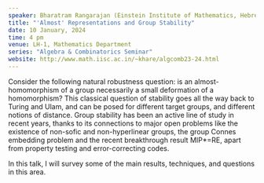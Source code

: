 ```yaml
---
speaker: Bharatram Rangarajan (Einstein Institute of Mathematics, Hebrew University of Jerusalem, Israel)
title: "'Almost' Representations and Group Stability"
date: 10 January, 2024
time: 4 pm
venue: LH-1, Mathematics Department
series: "Algebra & Combinatorics Seminar"
website: http://www.math.iisc.ac.in/~khare/algcomb23-24.html
---
```


Consider the following natural robustness question: is an almost-homomorphism of a group necessarily a small deformation of a homomorphism?
This classical question of stability goes all the way back to Turing and Ulam, and can be posed for different target groups, and different
notions of distance. Group stability has been an active line of study in recent years, thanks to its connections to major open problems like
the existence of non-sofic and non-hyperlinear groups, the group Connes embedding problem and the recent breakthrough result MIP*=RE, apart
from property testing and error-correcting codes.

In this talk, I will survey some of the main results, techniques, and questions in this area.

